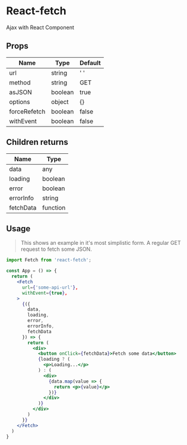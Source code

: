 # React-fetch

Ajax with React Component

## Props

| Name         |      Type   |  Default |
|--------------|-------------|----------|
| url          |  string     | ' '      |
| method       | string      | GET      |
| asJSON       | boolean     | true     |
| options      | object      | {}       |
| forceRefetch | boolean     | false    |
| withEvent    | boolean     | false    |

## Children returns

| Name         |      Type   | 
|--------------|-------------|
| data         | any         |
| loading      | boolean     |
| error        | boolean     |
| errorInfo    | string      |
| fetchData    | function    |

## Usage

> This shows an example in it's most simplistic form. A regular GET request to fetch some JSON.

```jsx
import Fetch from 'react-fetch';

const App = () => {
  return (
    <Fetch
      url={'some-api-url'},
      withEvent={true},
    >
      {({
        data,
        loading,
        error,
        errorInfo,
        fetchData
      }) => {
        return (
          <div>
            <button onClick={fetchData}>Fetch some data</button>
            {loading ? (
              <p>Loading...</p>
            ) : (
              <div>
                {data.map(value => {
                  return <p>{value}</p>
                })}
              </div>
            )}
          </div>
        )
      }}
    </Fetch>
  )
}
```